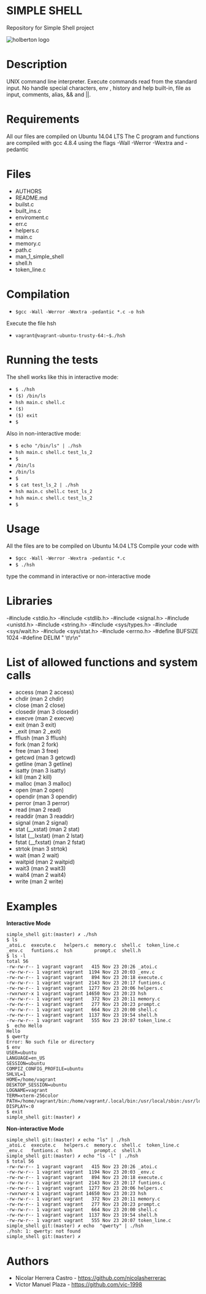 # SIMPLE SHELL
Repository for Simple Shell project

![holberton logo](https://www.holbertonschool.com/holberton-logo.png)

# Description

UNIX command line interpreter. Execute commands read from the standard input.
No handle special characters, env , history and help built-in, file as input, comments, alias, && and ||.

# Requirements

All our files are compiled on Ubuntu 14.04 LTS
The C program and functions are compiled with gcc 4.8.4 using the flags -Wall -Werror -Wextra and -pedantic

# Files

+ AUTHORS
+ README.md
+ builst.c
+ built_ins.c
+ enviroment.c
+ err.c
+ helpers.c
+ main.c
+ memory.c
+ path.c
+ man_1_simple_shell
+ shell.h
+ token_line.c

# Compilation

 - `$gcc -Wall -Werror -Wextra -pedantic *.c -o hsh`


Execute the file hsh

 - `vagrant@vagrant-ubuntu-trusty-64:~$./hsh`



# Running the tests

The shell works like this in interactive mode:

 - `$ ./hsh`
 - `($) /bin/ls`
 - `hsh main.c shell.c`
 - `($)`
 - `($) exit`
 - `$`

Also in non-interactive mode:

 - `$ echo "/bin/ls" | ./hsh`
 - `hsh main.c shell.c test_ls_2`
 - `$`
 - `/bin/ls`
 - `/bin/ls`
 - `$`
 - `$ cat test_ls_2 | ./hsh`
 - `hsh main.c shell.c test_ls_2`
 - `hsh main.c shell.c test_ls_2`
 - `$`

# Usage

All the files are to be compiled on Ubuntu 14.04 LTS Compile your code with

 - `$gcc -Wall -Werror -Wextra -pedantic *.c`
 - `$ ./hsh`

type the command in interactive or non-interactive mode

# Libraries
-#include <stdio.h>
-#include <stdlib.h>
-#include <signal.h>
-#include <unistd.h>
-#include <string.h>
-#include <sys/types.h>
-#include <sys/wait.h>
-#include <sys/stat.h>
-#include <errno.h>
-#define BUFSIZE 1024
-#define DELIM " \t\r\n"

# List of allowed functions and system calls

- access (man 2 access)
- chdir (man 2 chdir)
- close (man 2 close)
- closedir (man 3 closedir)
- execve (man 2 execve)
- exit (man 3 exit)
- _exit (man 2 _exit)
- fflush (man 3 fflush)
- fork (man 2 fork)
- free (man 3 free)
- getcwd (man 3 getcwd)
- getline (man 3 getline)
- isatty (man 3 isatty)
- kill (man 2 kill)
- malloc (man 3 malloc)
- open (man 2 open)
- opendir (man 3 opendir)
- perror (man 3 perror)
- read (man 2 read)
- readdir (man 3 readdir)
- signal (man 2 signal)
- stat (__xstat) (man 2 stat)
- lstat (__lxstat) (man 2 lstat)
- fstat (__fxstat) (man 2 fstat)
- strtok (man 3 strtok)
- wait (man 2 wait)
- waitpid (man 2 waitpid)
- wait3 (man 2 wait3)
- wait4 (man 2 wait4)
- write (man 2 write)

# Examples

**Interactive Mode** 

    simple_shell git:(master) ✗ ./hsh
    $ ls
    _atoi.c  execute.c   helpers.c  memory.c  shell.c  token_line.c
    _env.c   funtions.c  hsh        prompt.c  shell.h
    $ ls -l 
    total 56
    -rw-rw-r-- 1 vagrant vagrant   415 Nov 23 20:26 _atoi.c
    -rw-rw-r-- 1 vagrant vagrant  1194 Nov 23 20:03 _env.c
    -rw-rw-r-- 1 vagrant vagrant   894 Nov 23 20:18 execute.c
    -rw-rw-r-- 1 vagrant vagrant  2143 Nov 23 20:17 funtions.c
    -rw-rw-r-- 1 vagrant vagrant  1277 Nov 23 20:06 helpers.c
    -rwxrwxr-x 1 vagrant vagrant 14650 Nov 23 20:23 hsh
    -rw-rw-r-- 1 vagrant vagrant   372 Nov 23 20:11 memory.c
    -rw-rw-r-- 1 vagrant vagrant   277 Nov 23 20:23 prompt.c
    -rw-rw-r-- 1 vagrant vagrant   664 Nov 23 20:00 shell.c
    -rw-rw-r-- 1 vagrant vagrant  1137 Nov 23 19:54 shell.h
    -rw-rw-r-- 1 vagrant vagrant   555 Nov 23 20:07 token_line.c
    $  echo Hello
    Hello
    $ qwerty
    Error: No such file or directory
    $ env
    USER=ubuntu
    LANGUAGE=en_US
    SESSION=ubuntu
    COMPIZ_CONFIG_PROFILE=ubuntu
    SHLVL=1
    HOME=/home/vagrant
    DESKTOP_SESSION=ubuntu
    LOGNAME=vagrant
    TERM=xterm-256color
    PATH=/home/vagrant/bin:/home/vagrant/.local/bin:/usr/local/sbin:/usr/local/bin:/usr/sbin
    DISPLAY=:0
    $ exit
    simple_shell git:(master) ✗


 **Non-interactive Mode**
    
    simple_shell git:(master) ✗ echo "ls" | ./hsh
    _atoi.c  execute.c   helpers.c  memory.c  shell.c  token_line.c
    _env.c   funtions.c  hsh        prompt.c  shell.h
    simple_shell git:(master) ✗ echo "ls -l" | ./hsh
    $ total 56
    -rw-rw-r-- 1 vagrant vagrant   415 Nov 23 20:26 _atoi.c
    -rw-rw-r-- 1 vagrant vagrant  1194 Nov 23 20:03 _env.c
    -rw-rw-r-- 1 vagrant vagrant   894 Nov 23 20:18 execute.c
    -rw-rw-r-- 1 vagrant vagrant  2143 Nov 23 20:17 funtions.c
    -rw-rw-r-- 1 vagrant vagrant  1277 Nov 23 20:06 helpers.c
    -rwxrwxr-x 1 vagrant vagrant 14650 Nov 23 20:23 hsh
    -rw-rw-r-- 1 vagrant vagrant   372 Nov 23 20:11 memory.c
    -rw-rw-r-- 1 vagrant vagrant   277 Nov 23 20:23 prompt.c
    -rw-rw-r-- 1 vagrant vagrant   664 Nov 23 20:00 shell.c
    -rw-rw-r-- 1 vagrant vagrant  1137 Nov 23 19:54 shell.h
    -rw-rw-r-- 1 vagrant vagrant   555 Nov 23 20:07 token_line.c
    simple_shell git:(master) ✗ echo  "qwerty" | ./hsh
    ./hsh: 1: qwerty: not found
    simple_shell git:(master) ✗


# Authors

- Nicolar Herrera Castro - https://github.com/nicolasherrerac
- Victor Manuel Plaza - https://github.com/vic-1998

